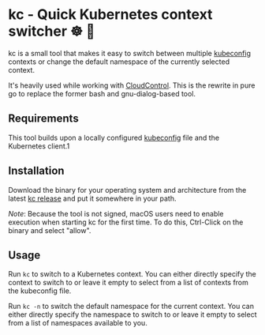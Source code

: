 # kc - Quick Kubernetes context switcher  ☸️ 🔄

kc is a small tool that makes it easy to switch between multiple [kubeconfig](https://kubernetes.io/docs/concepts/configuration/organize-cluster-access-kubeconfig/) contexts or change the default namespace
of the currently selected context.

It's heavily used while working with [CloudControl](https://cloudcontrol.dodevops.io). This is the rewrite in pure
go to replace the former bash and gnu-dialog-based tool.

## Requirements

This tool builds upon a locally configured [kubeconfig](https://kubernetes.io/docs/concepts/configuration/organize-cluster-access-kubeconfig/) file and the Kubernetes client.1

## Installation

Download the binary for your operating system and architecture from the latest 
[kc release](https://github.com/dodevops/kc/releases) and put it somewhere in your path.

*Note*: Because the tool is not signed, macOS users need to enable execution when starting kc for the first time. 
To do this, Ctrl-Click on the binary and select "allow".

## Usage

Run `kc` to switch to a Kubernetes context. You can either directly specify the context to switch to or leave it empty
to select from a list of contexts from the kubeconfig file.

Run `kc -n` to switch the default namespace for the current context. You can either directly specify the namespace
to switch to or leave it empty to select from a list of namespaces available to you.
